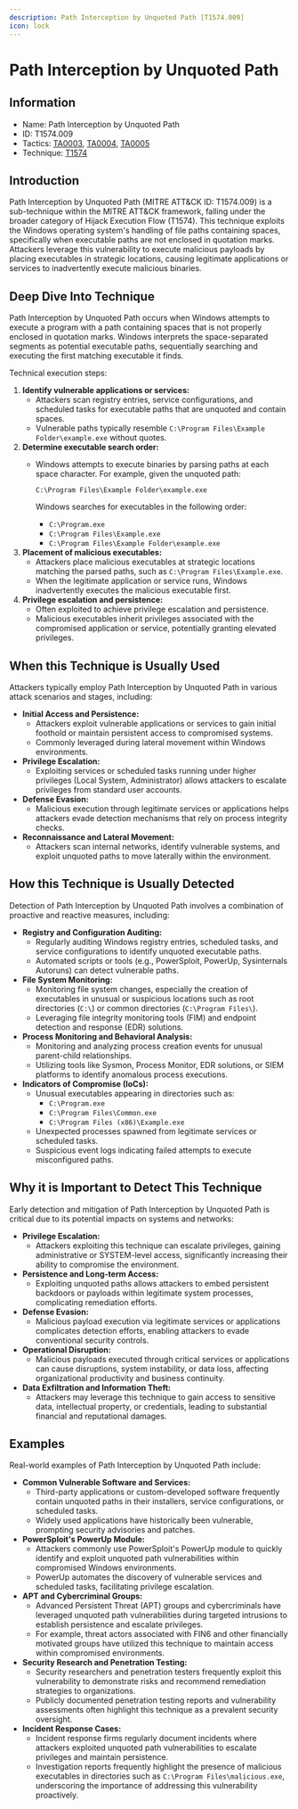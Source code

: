 ```yaml
---
description: Path Interception by Unquoted Path [T1574.009]
icon: lock
---
```


# Path Interception by Unquoted Path

## Information

* Name: Path Interception by Unquoted Path
* ID: T1574.009
* Tactics: [TA0003](../../ta0003/), [TA0004](../), [TA0005](../../ta0005/)
* Technique: [T1574](./)

## Introduction

Path Interception by Unquoted Path (MITRE ATT\&CK ID: T1574.009) is a sub-technique within the MITRE ATT\&CK framework, falling under the broader category of Hijack Execution Flow (T1574). This technique exploits the Windows operating system's handling of file paths containing spaces, specifically when executable paths are not enclosed in quotation marks. Attackers leverage this vulnerability to execute malicious payloads by placing executables in strategic locations, causing legitimate applications or services to inadvertently execute malicious binaries.

## Deep Dive Into Technique

Path Interception by Unquoted Path occurs when Windows attempts to execute a program with a path containing spaces that is not properly enclosed in quotation marks. Windows interprets the space-separated segments as potential executable paths, sequentially searching and executing the first matching executable it finds.

Technical execution steps:

1. **Identify vulnerable applications or services:**
   * Attackers scan registry entries, service configurations, and scheduled tasks for executable paths that are unquoted and contain spaces.
   * Vulnerable paths typically resemble `C:\Program Files\Example Folder\example.exe` without quotes.
2. **Determine executable search order:**
   *   Windows attempts to execute binaries by parsing paths at each space character. For example, given the unquoted path:

       ```
       C:\Program Files\Example Folder\example.exe
       ```

       Windows searches for executables in the following order:

       * `C:\Program.exe`
       * `C:\Program Files\Example.exe`
       * `C:\Program Files\Example Folder\example.exe`
3. **Placement of malicious executables:**
   * Attackers place malicious executables at strategic locations matching the parsed paths, such as `C:\Program Files\Example.exe`.
   * When the legitimate application or service runs, Windows inadvertently executes the malicious executable first.
4. **Privilege escalation and persistence:**
   * Often exploited to achieve privilege escalation and persistence.
   * Malicious executables inherit privileges associated with the compromised application or service, potentially granting elevated privileges.

## When this Technique is Usually Used

Attackers typically employ Path Interception by Unquoted Path in various attack scenarios and stages, including:

* **Initial Access and Persistence:**
  * Attackers exploit vulnerable applications or services to gain initial foothold or maintain persistent access to compromised systems.
  * Commonly leveraged during lateral movement within Windows environments.
* **Privilege Escalation:**
  * Exploiting services or scheduled tasks running under higher privileges (Local System, Administrator) allows attackers to escalate privileges from standard user accounts.
* **Defense Evasion:**
  * Malicious execution through legitimate services or applications helps attackers evade detection mechanisms that rely on process integrity checks.
* **Reconnaissance and Lateral Movement:**
  * Attackers scan internal networks, identify vulnerable systems, and exploit unquoted paths to move laterally within the environment.

## How this Technique is Usually Detected

Detection of Path Interception by Unquoted Path involves a combination of proactive and reactive measures, including:

* **Registry and Configuration Auditing:**
  * Regularly auditing Windows registry entries, scheduled tasks, and service configurations to identify unquoted executable paths.
  * Automated scripts or tools (e.g., PowerSploit, PowerUp, Sysinternals Autoruns) can detect vulnerable paths.
* **File System Monitoring:**
  * Monitoring file system changes, especially the creation of executables in unusual or suspicious locations such as root directories (`C:\`) or common directories (`C:\Program Files\`).
  * Leveraging file integrity monitoring tools (FIM) and endpoint detection and response (EDR) solutions.
* **Process Monitoring and Behavioral Analysis:**
  * Monitoring and analyzing process creation events for unusual parent-child relationships.
  * Utilizing tools like Sysmon, Process Monitor, EDR solutions, or SIEM platforms to identify anomalous process executions.
* **Indicators of Compromise (IoCs):**
  * Unusual executables appearing in directories such as:
    * `C:\Program.exe`
    * `C:\Program Files\Common.exe`
    * `C:\Program Files (x86)\Example.exe`
  * Unexpected processes spawned from legitimate services or scheduled tasks.
  * Suspicious event logs indicating failed attempts to execute misconfigured paths.

## Why it is Important to Detect This Technique

Early detection and mitigation of Path Interception by Unquoted Path is critical due to its potential impacts on systems and networks:

* **Privilege Escalation:**
  * Attackers exploiting this technique can escalate privileges, gaining administrative or SYSTEM-level access, significantly increasing their ability to compromise the environment.
* **Persistence and Long-term Access:**
  * Exploiting unquoted paths allows attackers to embed persistent backdoors or payloads within legitimate system processes, complicating remediation efforts.
* **Defense Evasion:**
  * Malicious payload execution via legitimate services or applications complicates detection efforts, enabling attackers to evade conventional security controls.
* **Operational Disruption:**
  * Malicious payloads executed through critical services or applications can cause disruptions, system instability, or data loss, affecting organizational productivity and business continuity.
* **Data Exfiltration and Information Theft:**
  * Attackers may leverage this technique to gain access to sensitive data, intellectual property, or credentials, leading to substantial financial and reputational damages.

## Examples

Real-world examples of Path Interception by Unquoted Path include:

* **Common Vulnerable Software and Services:**
  * Third-party applications or custom-developed software frequently contain unquoted paths in their installers, service configurations, or scheduled tasks.
  * Widely used applications have historically been vulnerable, prompting security advisories and patches.
* **PowerSploit's PowerUp Module:**
  * Attackers commonly use PowerSploit's PowerUp module to quickly identify and exploit unquoted path vulnerabilities within compromised Windows environments.
  * PowerUp automates the discovery of vulnerable services and scheduled tasks, facilitating privilege escalation.
* **APT and Cybercriminal Groups:**
  * Advanced Persistent Threat (APT) groups and cybercriminals have leveraged unquoted path vulnerabilities during targeted intrusions to establish persistence and escalate privileges.
  * For example, threat actors associated with FIN6 and other financially motivated groups have utilized this technique to maintain access within compromised environments.
* **Security Research and Penetration Testing:**
  * Security researchers and penetration testers frequently exploit this vulnerability to demonstrate risks and recommend remediation strategies to organizations.
  * Publicly documented penetration testing reports and vulnerability assessments often highlight this technique as a prevalent security oversight.
* **Incident Response Cases:**
  * Incident response firms regularly document incidents where attackers exploited unquoted path vulnerabilities to escalate privileges and maintain persistence.
  * Investigation reports frequently highlight the presence of malicious executables in directories such as `C:\Program Files\malicious.exe`, underscoring the importance of addressing this vulnerability proactively.
